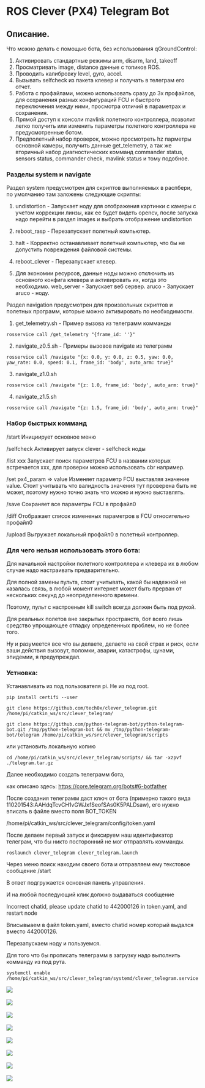 # ROS Clever (PX4) Telegram Bot

## Описание.
Что можно делать с помощью бота, без использования qGroundControl:
1. Активировать стандартные режимы arm, disarm, land, takeoff
2. Просматривать image, distance данные с топиков ROS.
3. Проводить калибровку level, gyro, accel.
4. Вызывать selfcheck из пакета клевер и получать в телеграм его отчет.
5. Работа с профайлами, можно использовать сразу до 3х профайлов, для сохранения разных конфигураций FCU и быстрого переключения между ними, просмотра отличий в параметрах и сохранения.
6. Прямой доступ к консоли mavlink полетного контроллера, позволит легко получить или изменить параметры полетного контроллера не предусмотренные ботом.
7. Предполетный набор проверок, можно просмотреть hz парметры основной камеры, получить данные get_telemetry, а так же вторичный набор диагностических комманд commander status, sensors status, commander check, mavlink status и тому подобное.

### Разделы system и navigate 

Раздел system предусмотрен для скриптов выполняемых в распбери, по умолчанию там заложены следующие скрипты:

1. undistortion - Запускает ноду для отображения картинки с камеры с учетом коррекции линзы, как ее будет видеть opencv, после запуска надо перейти в раздел images и выбрать отображение undistortion

2. reboot_rasp - Перезапускает полетный компьютер.

3. halt - Корректно останавливает полетный компьютер, что бы не допустить повреждения файловой системы.

4. reboot_clever - Перезапускает клевер.

5. Для экономии ресурсов, данные ноды можно отключить из основного конфига клевера и активировать их, когда это необходимо.
web_server - Запускает веб сервер.
aruco - Запускает aruco - ноду.


Раздел navigation предусмотрен для произвольных скриптов и полетных программ, которые можно активировать по необходимости.

1. get_telemetry.sh - Пример вызова из телеграмм комманды

```
rosservice call /get_telemetry "{frame_id: ''}"
```

2. navigate_z0.5.sh -  Примеры вызовов navigate из телеграмм

```
rosservice call /navigate "{x: 0.0, y: 0.0, z: 0.5, yaw: 0.0, yaw_rate: 0.0, speed: 0.1, frame_id: 'body', auto_arm: true}"
```

3. navigate_z1.0.sh

```
rosservice call /navigate "{z: 1.0, frame_id: 'body', auto_arm: true}"
```

4. navigate_z1.5.sh

```
rosservice call /navigate "{z: 1.5, frame_id: 'body', auto_arm: true}"
```


### Набор быстрых комманд

/start                    Инициирует основное меню

/selfcheck                Активирует запуск clever - selfcheck ноды

/list xxx                 Запускает поиск параметров FCU в названии которых встречается ххх, для проверки можно использовать cbr например.

/set px4_param => value   Изменяет параметр FCU выставляя значение value. Стоит учитывать что валидность значения тут проверена быть не может, поэтому нужно точно знать что можно и нужно выставлять.

/save                     Сохраняет все параметры FCU в профайл0 

/diff                     Отображает список измененых параметров в FCU относительно профайл0

/upload                   Выгружает локальный профайл0 в полетный контроллер.

### Для чего нельзя использовать этого бота:

Для начальной настройки полетного контроллера и клевера их в любом случае надо настраивать предварительно.

Для полной замены пульта, стоит учитывать, какой бы надежной не казалась связь, в любой момент интернет может быть прерван от нескольких секунд до неопределенного времени.

Поэтому, пульт с настроеным kill switch всегда должен быть под рукой.

Для реальных полетов вне закрытых пространств, бот всего лишь средство упрощающее отладку определенных проблем, но не более того.

Ну и разумеется все что вы делаете, делаете на свой страх и риск, если ваши действия вызовут, поломки, аварии, катастрофы, цунами, эпидемии, я предупреждал.

### Устновка:

Устанавливать из под пользователя pi. Не из под root.

```
pip install certifi --user
```

```
git clone https://github.com/tech0x/clever_telegram.git /home/pi/catkin_ws/src/clever_telegram/
```
    
```
git clone https://github.com/python-telegram-bot/python-telegram-bot.git /tmp/python-telegram-bot && mv /tmp/python-telegram-bot/telegram /home/pi/catkin_ws/src/clever_telegram/scripts
```

или установить локальную копию
    
```
cd /home/pi/catkin_ws/src/clever_telegram/scripts/ && tar -xzpvf ./telegram.tar.gz 
```

Далее необходимо создать телеграмм бота, 

как описано здесь: https://core.telegram.org/bots#6-botfather
    
После создания телеграмм даст ключ от бота (примерно такого вида 110201543:AAHdqTcvCH1vGWJxfSeofSAs0K5PALDsaw), его нужно вписать в файле вместо поля BOT_TOKEN

/home/pi/catkin_ws/src/clever_telegram/config/token.yaml

После делаем первый запуск и фиксируем наш идентификатор телеграм, что бы никто посторонний не мог отправлять комманды.

```
roslaunch clever_telegram clever_telegram.launch
```
    
Через меню поиск находим своего бота и отправляем ему текстовое сообщение /start
    
В ответ подгружается основная панель управления.
    
И на любой последующий клик должно выдаваться сообщение 
    
Incorrect chatid, please update chatid to 442000126 in token.yaml, and restart node
    
Вписывыаем в файл token.yaml, вместо chatid номер который выдался вместо 442000126.
    
Перезапускаем ноду и пользуемся.

Для того что бы прописать телеграмм в загрузку надо выполнить комманду из под рута.

```
systemctl enable /home/pi/catkin_ws/src/clever_telegram/systemd/clever_telegram.service 
```

<img src="https://raw.githubusercontent.com/tech0x/clever_telegram/master/images/main_menu.png?raw=true"/><br><br>
<img src="https://raw.githubusercontent.com/tech0x/clever_telegram/master/images/undistortion.png?raw=true"/><br><br>
<img src="https://raw.githubusercontent.com/tech0x/clever_telegram/master/images/calibrate.png?raw=true"/><br><br>
<img src="https://raw.githubusercontent.com/tech0x/clever_telegram/master/images/get_telemetry.png?raw=true"/><br><br>
<img src="https://raw.githubusercontent.com/tech0x/clever_telegram/master/images/list_filter.png?raw=true"/><br><br>
<img src="https://raw.githubusercontent.com/tech0x/clever_telegram/master/images/profiles.png?raw=true"/><br><br>
<img src="https://raw.githubusercontent.com/tech0x/clever_telegram/master/images/range.png?raw=true"/><br><br>
<img src="https://raw.githubusercontent.com/tech0x/clever_telegram/master/images/set_value.png?raw=true"/><br><br>

<br>
<br>
